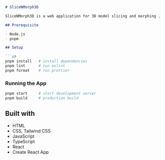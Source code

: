 ```markdown
# SliceNMorph3D

SliceNMorph3D is a web application for 3D model slicing and morphing .

## Prerequisite

- Node.js
- pnpm

## Setup

```sh
pnpm install   # install dependencies
pnpm lint      # run eslint
pnpm format    # run prettier
```

### Running the App

```sh
pnpm start     # start development server
pnpm build     # production build
```

## Built with

- HTML
- CSS, Tailwind CSS
- JavaScript
- TypeScript
- React
- Create React App

